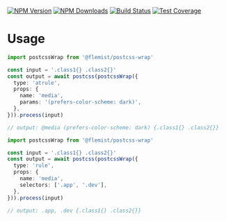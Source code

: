 [![NPM Version][npm-image]][npm-url]
[![NPM Downloads][downloads-image]][downloads-url]
[![Build Status][github-image]][github-url]
[![Test Coverage][coveralls-image]][coveralls-url]

# Usage
```ts
import postcssWrap from '@flemist/postcss-wrap'

const input = '.class1{} .class2{}'
const output = await postcss(postcssWrap({
  type: 'atrule',
  props: {
    name: 'media',
    params: '(prefers-color-scheme: dark)',
  },
})).process(input)

// output: @media (prefers-color-scheme: dark) {.class1{} .class2{}}
```

```ts
import postcssWrap from '@flemist/postcss-wrap'

const input = '.class1{} .class2{}'
const output = await postcss(postcssWrap({
  type: 'rule',
  props: {
    name: 'media',
    selectors: ['.app', '.dev'],
  },
})).process(input)

// output: .app, .dev {.class1{} .class2{}}
```

[npm-image]: https://img.shields.io/npm/v/@flemist/postcss-wrap.svg
[npm-url]: https://npmjs.org/package/@flemist/postcss-wrap
[downloads-image]: https://img.shields.io/npm/dm/@flemist/postcss-wrap.svg
[downloads-url]: https://npmjs.org/package/@flemist/postcss-wrap
[github-image]: https://github.com/NikolayMakhonin/postcss-wrap/actions/workflows/test.yml/badge.svg
[github-url]: https://github.com/NikolayMakhonin/postcss-wrap/actions
[coveralls-image]: https://coveralls.io/repos/github/NikolayMakhonin/postcss-wrap/badge.svg
[coveralls-url]: https://coveralls.io/github/NikolayMakhonin/postcss-wrap
